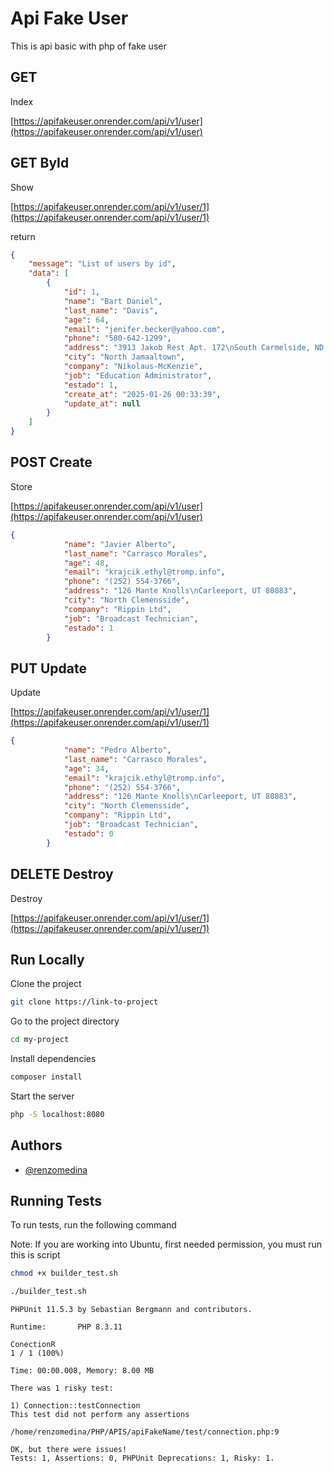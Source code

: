 # Api Fake User

This is api basic with php of fake user


## GET
Index

[https://apifakeuser.onrender.com/api/v1/user](https://apifakeuser.onrender.com/api/v1/user)

## GET ById
Show

[https://apifakeuser.onrender.com/api/v1/user/1](https://apifakeuser.onrender.com/api/v1/user/1)

return 
```json
{
    "message": "List of users by id",
    "data": [
        {
            "id": 1,
            "name": "Bart Daniel",
            "last_name": "Davis",
            "age": 64,
            "email": "jenifer.becker@yahoo.com",
            "phone": "580-642-1299",
            "address": "3913 Jakob Rest Apt. 172\nSouth Carmelside, ND 60037-7128",
            "city": "North Jamaaltown",
            "company": "Nikolaus-McKenzie",
            "job": "Education Administrator",
            "estado": 1,
            "create_at": "2025-01-26 00:33:39",
            "update_at": null
        }
    ]
}
```

## POST Create
Store

[https://apifakeuser.onrender.com/api/v1/user](https://apifakeuser.onrender.com/api/v1/user)

``` json
{
            "name": "Javier Alberto",
            "last_name": "Carrasco Morales",
            "age": 48,
            "email": "krajcik.ethyl@tromp.info",
            "phone": "(252) 554-3766",
            "address": "126 Mante Knolls\nCarleeport, UT 80883",
            "city": "North Clemensside",
            "company": "Rippin Ltd",
            "job": "Broadcast Technician",
            "estado": 1
        }

```

## PUT Update
Update

[https://apifakeuser.onrender.com/api/v1/user/1](https://apifakeuser.onrender.com/api/v1/user/1)

```json
{
            "name": "Pedro Alberto",
            "last_name": "Carrasco Morales",
            "age": 34,
            "email": "krajcik.ethyl@tromp.info",
            "phone": "(252) 554-3766",
            "address": "126 Mante Knolls\nCarleeport, UT 80883",
            "city": "North Clemensside",
            "company": "Rippin Ltd",
            "job": "Broadcast Technician",
            "estado": 0
        }
```

## DELETE Destroy
Destroy

[https://apifakeuser.onrender.com/api/v1/user/1](https://apifakeuser.onrender.com/api/v1/user/1)


## Run Locally

Clone the project

```bash
git clone https://link-to-project
```

Go to the project directory

```bash
cd my-project
```

Install dependencies

```bash
composer install
```

Start the server

```bash
php -S localhost:8080
```


## Authors

- [@renzomedina](https://www.github.com/RenzoMedina)


## Running Tests

To run tests, run the following command

Note: If you are working into Ubuntu, first needed permission, you must run this is script
```bash 
chmod +x builder_test.sh
```
```bash
./builder_test.sh
```
```
PHPUnit 11.5.3 by Sebastian Bergmann and contributors.

Runtime:       PHP 8.3.11

ConectionR                                                                   1 / 1 (100%)

Time: 00:00.008, Memory: 8.00 MB

There was 1 risky test:

1) Connection::testConnection
This test did not perform any assertions

/home/renzomedina/PHP/APIS/apiFakeName/test/connection.php:9

OK, but there were issues!
Tests: 1, Assertions: 0, PHPUnit Deprecations: 1, Risky: 1.
```


